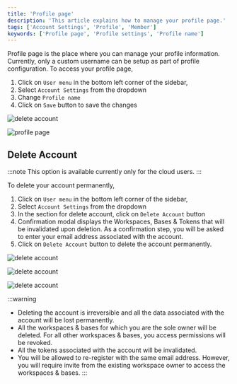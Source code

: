 ```yaml
---
title: 'Profile page'
description: 'This article explains how to manage your profile page.'
tags: ['Account Settings', 'Profile', 'Member']
keywords: ['Profile page', 'Profile settings', 'Profile name']
---
```


Profile page is the place where you can manage your profile information. Currently, only a custom username can be setup as part of profile configuration. To access your profile page,
1. Click on `User menu` in the bottom left corner of the sidebar, 
2. Select `Account Settings` from the dropdown
3. Change `Profile name` 
4. Click on `Save` button to save the changes

![delete account](/img/v2/account-settings/account-delete-1.png)

![profile page](/img/v2/account-settings/profile-page.png)


## Delete Account

:::note
This option is available currently only for the cloud users.
:::

To delete your account permanently,
1. Click on `User menu` in the bottom left corner of the sidebar,
2. Select `Account Settings` from the dropdown
3. In the section for delete account, click on `Delete Account` button
4. Confirmation modal displays the Workspaces, Bases & Tokens that will be invalidated upon deletion. As a confirmation step, you will be asked to enter your email address associated with the account.
5. Click on `Delete Account` button to delete the account permanently.

![delete account](/img/v2/account-settings/account-delete-1.png)  
  
![delete account](/img/v2/account-settings/account-delete-2.png)  
  
![delete account](/img/v2/account-settings/account-delete-3.png)  
  

:::warning
- Deleting the account is irreversible and all the data associated with the account will be lost permanently.
- All the workspaces & bases for which you are the sole owner will be deleted. For all other workspaces & bases, you access permissions will be revoked.
- All the tokens associated with the account will be invalidated.
- You will be allowed to re-register with the same email address. However, you will require invite from the existing workspace owner to access the workspaces & bases.
:::


